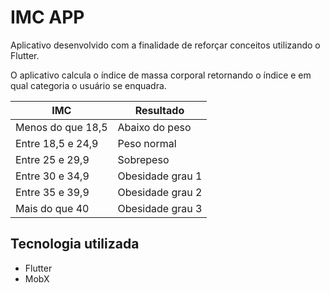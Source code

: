 # IMC APP
Aplicativo desenvolvido com a finalidade de reforçar conceitos
utilizando o Flutter. 

O aplicativo calcula o índice de massa corporal
retornando o índice e em qual categoria o usuário se enquadra. 

| IMC | Resultado |
| ------------------|------------------|
| Menos do que 18,5 | Abaixo do peso   |
| Entre 18,5 e 24,9 | Peso normal      |
| Entre 25 e 29,9   | Sobrepeso        |
| Entre 30 e 34,9   | Obesidade grau 1 |
| Entre 35 e 39,9   | Obesidade grau 2 |
| Mais do que 40    | Obesidade grau 3 |

## Tecnologia utilizada
  - Flutter
  - MobX
